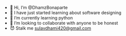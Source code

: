 - 👋 Hi, I’m @DhamzBonaparte
- 👀 I have just started learning about software designing
- 🌱 I’m currently learning python
- 💞️ I’m looking to collaborate with anyone to be honest
- 😈 Stalk me sulavdhami420@gmail.com

<!---
DhamzBonaparte/DhamzBonaparte is a ✨ special ✨ repository because its `README.md` (this file) appears on your GitHub profile.
You can click the Preview link to take a look at your changes.
--->
